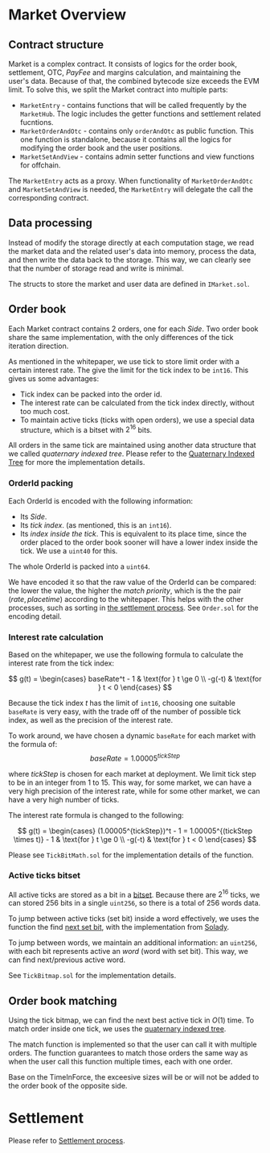 # Market Overview

## Contract structure

Market is a complex contract. It consists of logics for the order book, settlement, OTC, _PayFee_ and margins calculation, and maintaining the user's data. Because of that, the combined bytecode size exceeds the EVM limit. To solve this, we split the Market contract into multiple parts:

- `MarketEntry` - contains functions that will be called frequently by the `MarketHub`. The logic includes the getter functions and settlement related fucntions.
- `MarketOrderAndOtc` - contains only `orderAndOtc` as public function. This one function is standalone, because it contains all the logics for modifying the order book and the user positions.
- `MarketSetAndView` - contains admin setter functions and view functions for offchain.

The `MarketEntry` acts as a proxy. When functionality of `MarketOrderAndOtc` and `MarketSetAndView` is needed, the `MarketEntry` will delegate the call the corresponding contract.

## Data processing

Instead of modify the storage directly at each computation stage, we read the market data and the related user's data into memory, process the data, and then write the data back to the storage. This way, we can clearly see that the number of storage read and write is minimal.

The structs to store the market and user data are defined in `IMarket.sol`.

## Order book

Each Market contract contains 2 orders, one for each _Side_. Two order book share the same implementation, with the only differences of the tick iteration direction.

As mentioned in the whitepaper, we use tick to store limit order with a certain interest rate. The give the limit for the tick index to be `int16`. This gives us some advantages:

- Tick index can be packed into the order id.
- The interest rate can be calculated from the tick index directly, without too much cost.
- To maintain active ticks (ticks with open orders), we use a special data structure, which is a bitset with $2^{16}$ bits.

All orders in the same tick are maintained using another data structure that we called _quaternary indexed tree_. Please refer to the [Quaternary Indexed Tree](./tick/quaternary-indexed-tree.md) for more the implementation details.

### OrderId packing

Each OrderId is encoded with the following information:
- Its _Side_.
- Its _tick index_. (as mentioned, this is an `int16`).
- Its _index inside the tick_. This is equivalent to its place time, since the order placed to the order book sooner will have a lower index inside the tick. We use a `uint40` for this.

The whole OrderId is packed into a `uint64`.

We have encoded it so that the raw value of the OrderId can be compared: the lower the value, the higher the _match priority_, which is the the pair $(rate, place time)$ according to the whitepaper. This helps with the other processes, such as sorting in [the settlement process](./settlement.md). See `Order.sol` for the encoding detail.

### Interest rate calculation

Based on the whitepaper, we use the following formula to calculate the interest rate from the tick index:

$$
g(t) = \begin{cases}
baseRate^t - 1 & \text{for } t \ge 0 \\
-g(-t)  & \text{for } t < 0
\end{cases}
$$

Because the tick index $t$ has the limit of `int16`, choosing one suitable `baseRate` is very easy, with the trade off of the number of possible tick index, as well as the precision of the interest rate.

To work around, we have chosen a dynamic `baseRate` for each market with the formula of:
$$
baseRate = 1.00005 ^ {tickStep}
$$

where $tickStep$ is chosen for each market at deployment. We limit tick step to be in an integer from $1$ to $15$. This way, for some market, we can have a very high precision of the interest rate, while for some other market, we can have a very high number of ticks.

The interest rate formula is changed to the following:

$$
g(t) = \begin{cases}
(1.00005^{tickStep})^t - 1 = 1.00005^{(tickStep \times t)} - 1 & \text{for } t \ge 0 \\
-g(-t)  & \text{for } t < 0
\end{cases}
$$

Please see `TickBitMath.sol` for the implementation details of the function.

### Active ticks bitset

All active ticks are stored as a bit in a [bitset](https://en.wikipedia.org/wiki/Bit_array). Because there are $2^{16}$ ticks, we can stored $256$ bits in a single `uint256`, so there is a total of $256$ words data.

To jump between active ticks (set bit) inside a word effectively, we uses the function the find [next set bit](https://en.wikipedia.org/wiki/Find_first_set
), with the implementation from [Solady](https://github.com/Vectorized/solady/blob/2abaa64917ae031c58d3623360f265982483c301/src/utils/LibBit.sol#L7).

To jump between words, we maintain an additional information: an `uint256`, with each bit represents active an _word_ (word with set bit). This way, we can find next/previous active word.

See `TickBitmap.sol` for the implementation details.

## Order book matching

Using the tick bitmap, we can find the next best active tick in $O(1)$ time. To match order inside one tick, we uses the [quaternary indexed tree](./tick/quaternary-indexed-tree.md).

The match function is implemented so that the user can call it with multiple orders. The function guarantees to match those orders the same way as when the user call this function multiple times, each with one order.

Base on the TimeInForce, the exceesive sizes will be or will not be added to the order book of the opposite side.

# Settlement

Please refer to [Settlement process](./settlement.md).